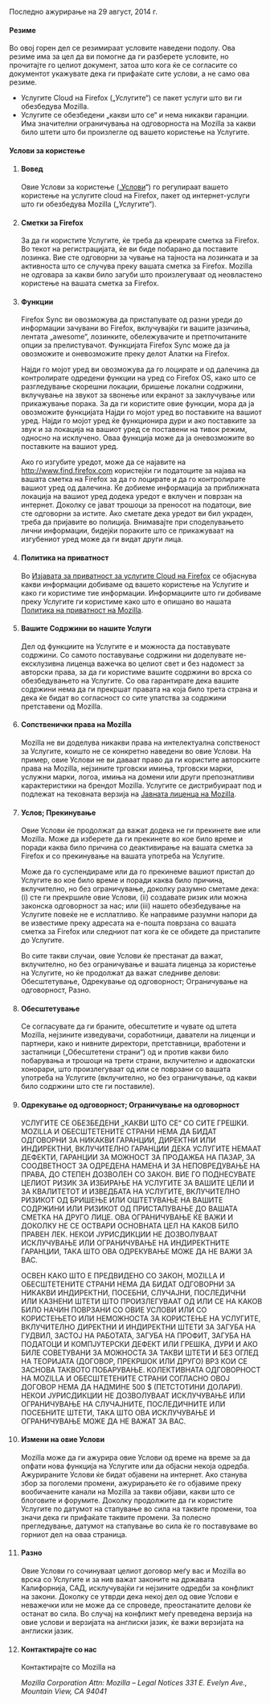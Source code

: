 Последно ажурирање на 29 август, 2014 г.

#### Резиме

Во овој горен дел се резимираат условите наведени подолу. Ова резиме има за цел да ви помогне да ги разберете условите, но прочитајте го целиот документ, затоа што кога ќе се согласите со документот укажувате дека ги прифаќате сите услови, а не само ова резиме.

- Услугите Cloud на Firefox („Услугите“) се пакет услуги што ви ги обезбедува Mozilla.
- Услугите се обезбедени „какви што се“ и нема никакви гаранции. Има значителни ограничувања на одговорноста на Mozilla за какви било штети што би произлегле од вашето користење на Услугите.

#### Услови за користење

1. #### Вовед

    Овие Услови за користење („<u>Услови</u>“) го регулираат вашето користење на услугите cloud на Firefox, пакет од интернет-услуги што ги обезбедува Mozilla („Услугите“).

2. #### Сметки за Firefox

    За да ги користите Услугите, ќе треба да креирате сметка за Firefox.  Во текот на регистрацијата, ќе ви биде побарано да поставите лозинка. Вие сте одговорни за чување на тајноста на лозинката и за активноста што се случува преку вашата сметка за Firefox. Mozilla не одговара за какви било загуби што произлегуваат од неовластено користење на вашата сметка за Firefox.

3. #### Функции

    Firefox Sync ви овозможува да пристапувате од разни уреди до информации зачувани во Firefox, вклучувајќи ги вашите јазичиња, лентата „awesome“, лозинките, обележувачите и претпочитаните опции за прелистувачот. Функцијата Firefox Sync може да ја овозможите и оневозможите преку делот Алатки на Firefox.

    Најди го мојот уред ви овозможува да го лоцирате и од далечина да контролирате одредени функции на уред со Firefox OS, како што се разгледување скорешни локации, бришење локални содржини, вклучување на звукот за ѕвонење или екранот за заклучување или прикажување порака. За да ги користите овие функции, мора да ја овозможите функцијата Најди го мојот уред во поставките на вашиот уред.  Најди го мојот уред ќе функционира дури и ако поставките за звук и за локација на вашиот уред се поставени на тивок режим, односно на исклучено. Оваа функција може да ја оневозможите во поставките на вашиот уред.

    Ако го изгубите уредот, може да се најавите на http://www.find.firefox.com користејќи ги податоците за најава на вашата сметка на Firefox за да го лоцирате и да го контролирате вашиот уред од далечина. Ќе добиеме информација за приближната локација на вашиот уред додека уредот е вклучен и поврзан на интернет.  Доколку се јават трошоци за преносот на податоци, вие сте одговорни за истите. Ако сметате дека уредот ви бил украден, треба да пријавите во полиција. Внимавајте при споделувањето лични информации, бидејќи пораките што се прикажуваат на изгубениот уред може да ги видат други лица.

4. #### Политика на приватност

    Во [Изјавата за приватност за услугите Cloud на Firefox](https://www.mozilla.org/privacy/firefox-cloud/) се објаснува какви информации добиваме од вашето користење на Услугите и како ги користиме тие информации. Информациите што ги добиваме преку Услугите ги користиме како што е опишано во нашата [Политика на приватност на Mozilla](https://www.mozilla.org/privacy/).

5. #### Вашите Содржини во нашите Услуги

    Дел од функциите на Услугите е и можноста да поставувате содржини. Со самото поставување содржини ни доделувате не-ексклузивна лиценца важечка во целиот свет и без надомест за авторски права, за да ги користиме вашите содржини во врска со обезбедувањето на Услугите. Со ова гарантирате дека вашите содржини нема да ги прекршат правата на која било трета страна и дека ќе бидат во согласност со сите упатства за содржини претставени од Mozilla.

6. #### Сопственички права на Mozilla

    Mozilla не ви доделува никакви права на интелектуална сопственост за Услугите, коишто не се конкретно наведени во овие Услови. На пример, овие Услови не ви даваат право да ги користите авторските права на Mozilla, нејзините трговски имиња, трговски марки, услужни марки, логоа, имиња на домени или други препознатливи карактеристики на брендот Mozilla. Услугите се дистрибуираат под и подлежат на тековната верзија на [Јавната лиценца на Mozilla](https://www.mozilla.org/MPL/).

7. #### Услов; Прекинување

    Овие Услови ќе продолжат да важат додека не ги прекинете вие или Mozilla. Може да изберете да ги прекинете во кое било време и поради каква било причина со деактивирање на вашата сметка за Firefox и со прекинување на вашата употреба на Услугите.

    Може да го суспендираме или да го прекинеме вашиот пристап до Услугите во кое било време и поради каква било причина, вклучително, но без ограничување, доколку разумно сметаме дека: (i) сте ги прекршиле овие Услови, (ii) создавате ризик или можна законска одговорност за нас; или (iii) нашето обезбедување на Услугите повеќе не е исплатливо. Ќе направиме разумни напори да ве известиме преку адресата на е-пошта поврзана со вашата сметка за Firefox или следниот пат кога ќе се обидете да пристапите до Услугите.

    Во сите такви случаи, овие Услови ќе престанат да важат, вклучително, но без ограничување и вашата лиценца за користење на Услугите, но ќе продолжат да важат следниве делови: Обесштетување, Одрекување од одговорност; Ограничување на одговорност, Разно.

8. #### Обесштетување

    Се согласувате да ги браните, обесштетите и чувате од штета Mozilla, нејзините изведувачи, соработници, даватели на лиценци и партнери, како и нивните директори, претставници, вработени и застапници („Обесштетени страни“) од и против какви било побарувања и трошоци на трети страни, вклучително и адвокатски хонорари, што произлегуваат од или се поврзани со вашата употреба на Услугите (вклучително, но без ограничување, од какви било содржини што сте ги поставиле).

9. #### Одрекување од одговорност; Ограничување на одговорност

    УСЛУГИТЕ СЕ ОБЕЗБЕДЕНИ „КАКВИ ШТО СЕ“ СО СИТЕ ГРЕШКИ. MOZILLA И ОБЕСШТЕТЕНИТЕ СТРАНИ НЕМА ДА БИДАТ ОДГОВОРНИ ЗА НИКАКВИ ГАРАНЦИИ, ДИРЕКТНИ ИЛИ ИНДИРЕКТНИ, ВКЛУЧИТЕЛНО ГАРАНЦИИ ДЕКА УСЛУГИТЕ НЕМААТ ДЕФЕКТИ, ГАРАНЦИИ ЗА МОЖНОСТ ЗА ПРОДАЖБА НА ПАЗАР, ЗА СООДВЕТНОСТ ЗА ОДРЕДЕНА НАМЕНА И ЗА НЕПОВРЕДУВАЊЕ НА ПРАВА, ДО СТЕПЕН ДОЗВОЛЕН СО ЗАКОН. ВИЕ ГО ПОДНЕСУВАТЕ ЦЕЛИОТ РИЗИК ЗА ИЗБИРАЊЕ НА УСЛУГИТЕ ЗА ВАШИТЕ ЦЕЛИ И ЗА КВАЛИТЕТОТ И ИЗВЕДБАТА НА УСЛУГИТЕ, ВКЛУЧИТЕЛНО РИЗИКОТ ОД БРИШЕЊЕ ИЛИ ОШТЕТУВАЊЕ НА ВАШИТЕ СОДРЖИНИ ИЛИ РИЗИКОТ ОД ПРИСТАПУВАЊЕ ДО ВАШАТА СМЕТКА НА ДРУГО ЛИЦЕ. ОВА ОГРАНИЧУВАЊЕ ЌЕ ВАЖИ И ДОКОЛКУ НЕ СЕ ОСТВАРИ ОСНОВНАТА ЦЕЛ НА КАКОВ БИЛО ПРАВЕН ЛЕК. НЕКОИ ЈУРИСДИКЦИИ НЕ ДОЗВОЛУВААТ ИСКЛУЧУВАЊЕ ИЛИ ОГРАНИЧУВАЊЕ НА ИНДИРЕКТНИТЕ ГАРАНЦИИ, ТАКА ШТО ОВА ОДРЕКУВАЊЕ МОЖЕ ДА НЕ ВАЖИ ЗА ВАС.

    ОСВЕН КАКО ШТО Е ПРЕДВИДЕНО СО ЗАКОН, MOZILLA И ОБЕСШТЕТЕНИТЕ СТРАНИ НЕМА ДА БИДАТ ОДГОВОРНИ ЗА НИКАКВИ ИНДИРЕКТНИ, ПОСЕБНИ, СЛУЧАЈНИ, ПОСЛЕДИЧНИ ИЛИ КАЗНЕНИ ШТЕТИ ШТО ПРОИЗЛЕГУВААТ ОД ИЛИ СЕ НА КАКОВ БИЛО НАЧИН ПОВРЗАНИ СО ОВИЕ УСЛОВИ ИЛИ СО КОРИСТЕЊЕТО ИЛИ НЕМОЖНОСТА ЗА КОРИСТЕЊЕ НА УСЛУГИТЕ, ВКЛУЧИТЕЛНО ДИРЕКТНИ И ИНДИРЕКТНИ ШТЕТИ ЗА ЗАГУБА НА ГУДВИЛ, ЗАСТОЈ НА РАБОТАТА, ЗАГУБА НА ПРОФИТ, ЗАГУБА НА ПОДАТОЦИ И КОМПЈУТЕРСКИ ДЕФЕКТ ИЛИ ГРЕШКА, ДУРИ И АКО БИЛЕ СОВЕТУВАНИ ЗА МОЖНОСТА ЗА ТАКВИ ШТЕТИ И БЕЗ ОГЛЕД НА ТЕОРИЈАТА (ДОГОВОР, ПРЕКРШОК ИЛИ ДРУГО) ВРЗ КОИ СЕ ЗАСНОВА ТАКВОТО ПОБАРУВАЊЕ. КОЛЕКТИВНАТА ОДГОВОРНОСТ НА MOZILLA И ОБЕСШТЕТЕНИТЕ СТРАНИ СОГЛАСНО ОВОЈ ДОГОВОР НЕМА ДА НАДМИНЕ 500 $ (ПЕТСТОТИНИ ДОЛАРИ). НЕКОИ ЈУРИСДИКЦИИ НЕ ДОЗВОЛУВААТ ИСКЛУЧУВАЊЕ ИЛИ ОГРАНИЧУВАЊЕ НА СЛУЧАЈНИТЕ, ПОСЛЕДИЧНИТЕ ИЛИ ПОСЕБНИТЕ ШТЕТИ, ТАКА ШТО ОВА ИСКЛУЧУВАЊЕ И ОГРАНИЧУВАЊЕ МОЖЕ ДА НЕ ВАЖАТ ЗА ВАС.

10. #### Измени на овие Услови

    Mozilla може да ги ажурира овие Услови од време на време за да опфати нова функција на Услугите или да објасни некоја одредба. Ажурираните Услови ќе бидат објавени на интернет. Ако станува збор за поголеми промени, ажурирањето ќе го објавиме преку вообичаените канали на Mozilla за такви објави, какви што се блоговите и форумите. Доколку продолжите да ги користите Услугите по датумот на стапување во сила на таквите промени, тоа значи дека ги прифаќате таквите промени. За полесно прегледување, датумот на стапување во сила ќе го поставуваме во горниот дел на оваа страница.

11. #### Разно

    Овие Услови го сочинуваат целиот договор меѓу вас и Mozilla во врска со Услугите и за нив важат законите на државата Калифорнија, САД, исклучувајќи ги нејзините одредби за конфликт на закони. Доколку се утврди дека некој дел од овие Услови е неважечки или не може да се спроведе, преостанатите делови ќе останат во сила. Во случај на конфликт меѓу преведена верзија на овие услови и верзијата на англиски јазик, ќе важи верзијата на англиски јазик.

12. #### Контактирајте со нас

    Контактирајте со Mozilla на

    <address>
      Mozilla Corporation 
      Attn: Mozilla – Legal Notices 
      331 E. Evelyn Ave., 
      Mountain View, CA 94041 
    </address>
